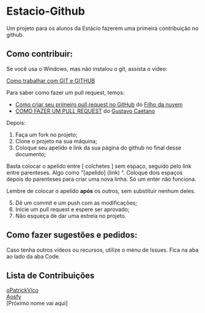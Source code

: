 # Estacio-Github

Um projeto para os alunos da Estácio fazerem uma primeira contribuição no github.

## Como contribuir:

Se você usa o Windows, mas não instalou o git, assista o vídeo:

[Como trabalhar com GIT e GITHUB](https://www.youtube.com/watch?v=Ckig8H_h538&list=PLR8JXremim5BNbLUpzYEi3Xnb790ttsE1&index=1)

Para saber como fazer um pull request, temos:

- [Como criar seu primeiro pull request no GitHub](https://www.youtube.com/watch?v=Du04jBWrv4A) do [Filho da nuvem](https://www.youtube.com/@Filhodanuvem)
- [COMO FAZER UM PULL REQUEST](https://www.youtube.com/watch?v=IMerCpaT_zM&list=PLylCwvNCtoanYEIC4OBMO2hfB-ihCSv9Y&index=5) do [Gustavo Caetano](https://www.youtube.com/@guscaetano)

Depois:

1. Faça um fork no projeto;
2. Clone o projeto na sua máquina;
3. Coloque seu apelido e link da sua página do github no final desse documento;

Basta colocar o apelido entre [ colchetes ] sem espaço, seguido pelo link
entre parenteses. Algo como "[apelido] (link) ". Coloque dois espaços depois do parenteses para criar uma nova linha. Só um enter não funciona.

Lembre de colocar o apelido **após** os outros, sem substituir nenhum deles.

5. Dê um commit e um push com as modificações;
6. Inicie um pull request e espere ser aprovado;
7. Não esqueça de dar uma estrela no projeto.

## Como fazer sugestões e pedidos:

Caso tenha outros vídeos ou recursos, utilize o menu de Issues. Fica na aba ao lado da aba Code.

## Lista de Contribuições

[oPatrickVico](https://github.com/oPatrickVico)  
[Aosfy](https://github.com/Aosfy)  
[Próximo nome vai aqui]
